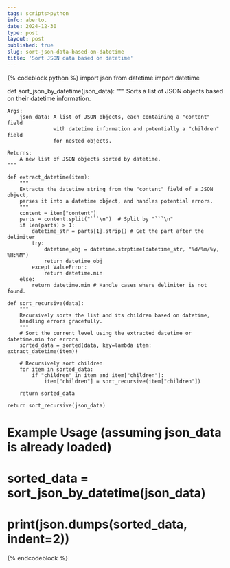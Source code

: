 ```yaml
---
tags: scripts>python
info: aberto.
date: 2024-12-30
type: post
layout: post
published: true
slug: sort-json-data-based-on-datetime
title: 'Sort JSON data based on datetime'
---
```

{% codeblock python %}
import json
from datetime import datetime

def sort_json_by_datetime(json_data):
    """
    Sorts a list of JSON objects based on their datetime information.

    Args:
        json_data: A list of JSON objects, each containing a "content" field
                   with datetime information and potentially a "children" field
                   for nested objects.

    Returns:
        A new list of JSON objects sorted by datetime.
    """

    def extract_datetime(item):
        """
        Extracts the datetime string from the "content" field of a JSON object,
        parses it into a datetime object, and handles potential errors.
        """
        content = item["content"]
        parts = content.split("```\n")  # Split by "```\n"
        if len(parts) > 1:
            datetime_str = parts[1].strip() # Get the part after the delimiter
            try:
                datetime_obj = datetime.strptime(datetime_str, "%d/%m/%y, %H:%M")
                return datetime_obj
            except ValueError:
                return datetime.min
        else:
            return datetime.min # Handle cases where delimiter is not found.

    def sort_recursive(data):
        """
        Recursively sorts the list and its children based on datetime,
        handling errors gracefully.
        """
        # Sort the current level using the extracted datetime or datetime.min for errors
        sorted_data = sorted(data, key=lambda item: extract_datetime(item))

        # Recursively sort children
        for item in sorted_data:
            if "children" in item and item["children"]:
                item["children"] = sort_recursive(item["children"])

        return sorted_data

    return sort_recursive(json_data)

# Example Usage (assuming json_data is already loaded)
# sorted_data = sort_json_by_datetime(json_data)
# print(json.dumps(sorted_data, indent=2))
{% endcodeblock %}